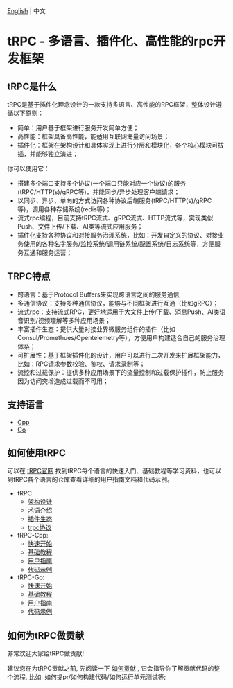 [English](README.md) | 中文

# tRPC -  多语言、插件化、高性能的rpc开发框架

## tRPC是什么

tRPC是基于插件化理念设计的一款支持多语言、高性能的RPC框架，整体设计遵循以下原则：
- 简单：用户基于框架进行服务开发简单方便；
- 高性能：框架具备高性能，能适用互联网海量访问场景；
- 插件化：框架在架构设计和具体实现上进行分层和模块化，各个核心模块可拔插，并能够独立演进；

你可以使用它：
- 搭建多个端口支持多个协议(一个端口只能对应一个协议)的服务(tRPC/HTTP(s)/gRPC等)，并能同步/异步处理客户端请求；
- 以同步、异步、单向的方式访问各种协议后端服务(tRPC/HTTP(s)/gRPC等)，调用各种存储系统(redis等)；
- 流式rpc编程，目前支持tRPC流式、gRPC流式、HTTP流式等，实现类似Push、文件上传/下载、AI类等流式应用服务；
- 插件化支持各种协议和对接服务治理系统，比如：开发自定义的协议、对接业务使用的各种名字服务/监控系统/调用链系统/配置系统/日志系统等，方便服务互通和服务运营；

## TRPC特点

- 跨语言：基于Protocol Buffers来实现跨语言之间的服务通信;
- 多通信协议：支持多种通信协议，能够与不同框架进行互通（比如gRPC）；
- 流式rpc：支持流式RPC，更好地适用于大文件上传/下载、消息Push、AI类语音识别/视频理解等多种应用场景；
- 丰富插件生态：提供大量对接业界微服务组件的插件（比如Consul/Promethues/Opentelemetry等），方便用户构建适合自己的服务治理体系；
- 可扩展性：基于框架插件化的设计，用户可以进行二次开发来扩展框架能力，比如：RPC请求参数校验、鉴权、请求录制等；
- 流控和过载保护：提供多种应用场景下的流量控制和过载保护插件，防止服务因为访问突增造成过载而不可用；

## 支持语言

- [Cpp](https://github.com/trpc-group/trpc-cpp)
- [Go](https://github.com/trpc-group/trpc-go)

## 如何使用tRPC

可以在 [tRPC官网](https://trpc.group/docs/) 找到tRPC每个语言的快速入门、基础教程等学习资料，也可以到tRPC各个语言的仓库查看详细的用户指南文档和代码示例。

- tRPC
    - [架构设计](https://github.com/trpc-group/trpc/blob/main/docs/zh/architecture_design.md)
    - [术语介绍](https://github.com/trpc-group/trpc/blob/main/docs/zh/terminology.md)
    - [插件生态](https://github.com/trpc-group/trpc/blob/main/docs/zh/plugin_ecosystem.md)
    - [trpc协议](https://github.com/trpc-group/trpc/blob/main/docs/zh/trpc_protocol_design.md)
- tRPC-Cpp:
    - [快速开始](https://github.com/trpc-group/trpc-cpp/blob/main/docs/zh/quick_start.md)
    - [基础教程](https://github.com/trpc-group/trpc-cpp/blob/main/docs/zh/basic_tutorial.md)
    - [用户指南](https://github.com/trpc-group/trpc-cpp/tree/main/docs)
    - [代码示例](https://github.com/trpc-group/trpc-cpp/tree/main/examples)
- tRPC-Go:
    - [快速开始](https://github.com/trpc-group/trpc-go/blob/main/docs/quick_start.zh_CN.md)
    - [基础教程](https://github.com/trpc-group/trpc-go/blob/main/docs/basics_tutorial.zh_CN.md)
    - [用户指南](https://github.com/trpc-group/trpc-go/tree/main/docs/README.md)
    - [代码示例](https://github.com/trpc-group/trpc-go/tree/main/examples)

## 如何为tRPC做贡献

非常欢迎大家给tRPC做贡献!

建议您在为tRPC贡献之前, 先阅读一下 [如何贡献](https://github.com/trpc-group/trpc/blob/main/CONTRIBUTORS.zh_CN.md) , 它会指导你了解贡献代码的整个流程, 比如: 如何提pr/如何构建代码/如何运行单元测试等;
